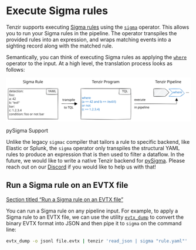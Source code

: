# Execute Sigma rules

Tenzir supports executing [Sigma rules](https://github.com/SigmaHQ/sigma) using the [`sigma`](/reference/operators/sigma) operator. This allows you to run your Sigma rules in the pipeline. The operator transpiles the provided rules into an expression, and wraps matching events into a sighting record along with the matched rule.

Semantically, you can think of executing Sigma rules as applying the [`where`](/reference/operators/where) operator to the input. At a high level, the translation process looks as follows:

![Sigma Execution](/pr-preview/pr-116/_astro/execute-sigma-rules.DU7cNKaT_19DKCs.svg)

pySigma Support

Unlike the legacy `sigmac` compiler that tailors a rule to specific backend, like Elastic or Splunk, the `sigma` operator only transpiles the structural YAML rules to produce an expression that is then used to filter a dataflow. In the future, we would like to write a native Tenzir backend for [pySigma](https://github.com/SigmaHQ/pySigma). Please reach out on our [Discord](/discord) if you would like to help us with that!

## Run a Sigma rule on an EVTX file

[Section titled “Run a Sigma rule on an EVTX file”](#run-a-sigma-rule-on-an-evtx-file)

You can run a Sigma rule on any pipeline input. For example, to apply a Sigma rule to an EVTX file, we can use the utility [`evtx_dump`](https://github.com/omerbenamram/evtx) to convert the binary EVTX format into JSON and then pipe it to `sigma` on the command line:

```bash
evtx_dump -o jsonl file.evtx | tenzir 'read_json | sigma "rule.yaml"'
```
